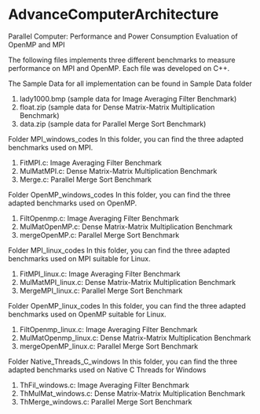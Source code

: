 # AdvanceComputerArchitecture
Parallel Computer: Performance and Power Consumption Evaluation of OpenMP and MPI

The following files implements three different benchmarks to measure performance on MPI and OpenMP. 
Each file was developed on C++.

The Sample Data for all implementation can be found in Sample Data folder
  1. lady1000.bmp (sample data for Image Averaging Filter Benchmark)
  2. float.zip (sample data for Dense Matrix-Matrix Multiplication Benchmark)
  3. data.zip (sample data for Parallel Merge Sort Benchmark)

Folder MPI_windows_codes
  In this folder, you can find the three adapted benchmarks used on MPI. 
  1. FitMPI.c: Image Averaging Filter Benchmark
  2. MulMatMPI.c: Dense Matrix-Matrix Multiplication Benchmark
  3. Merge.c: Parallel Merge Sort Benchmark
  
Folder OpenMP_windows_codes
In this folder, you can find the three adapted benchmarks used on OpenMP. 
  1. FiltOpenmp.c: Image Averaging Filter Benchmark
  2. MulMatOpenMP.c: Dense Matrix-Matrix Multiplication Benchmark
  3. mergeOpenMP.c: Parallel Merge Sort Benchmark

Folder MPI_linux_codes
  In this folder, you can find the three adapted benchmarks used on MPI suitable for Linux. 
  1. FitMPI_linux.c: Image Averaging Filter Benchmark
  2. MulMatMPI_linux.c: Dense Matrix-Matrix Multiplication Benchmark
  3. MergeMPI_linux.c: Parallel Merge Sort Benchmark
  
Folder OpenMP_linux_codes
In this folder, you can find the three adapted benchmarks used on OpenMP suitable for Linux. 
  1. FiltOpenmp_linux.c: Image Averaging Filter Benchmark
  2. MulMatOpenmp_linux.c: Dense Matrix-Matrix Multiplication Benchmark
  3. mergeOpenMP_linux.c: Parallel Merge Sort Benchmark

Folder Native_Threads_C_windows
In this folder, you can find the three adapted benchmarks used on Native C Threads for Windows
  1. ThFil_windows.c: Image Averaging Filter Benchmark
  2. ThMulMat_windows.c: Dense Matrix-Matrix Multiplication Benchmark
  3. ThMerge_windows.c: Parallel Merge Sort Benchmark

